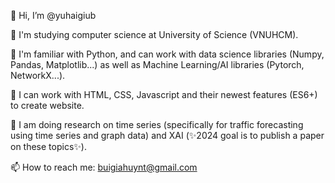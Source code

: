 👋 Hi, I’m @yuhaigiub

👀 I'm studying computer science at University of Science (VNUHCM).

📖 I'm familiar with Python, and can work with data science libraries (Numpy, Pandas, Matplotlib...) as well as Machine Learning/AI libraries (Pytorch, NetworkX...).

📖 I can work with HTML, CSS, Javascript and their newest features (ES6+) to create website.

🌱 I am doing research on time series (specifically for traffic forecasting using time series and graph data) and XAI (✨2024 goal is to publish a paper on these topics✨).
 
📫 How to reach me: buigiahuynt@gmail.com

<!---
yuhaigiub/yuhaigiub is a ✨ special ✨ repository because its `README.md` (this file) appears on your GitHub profile.
You can click the Preview link to take a look at your changes.
--->
